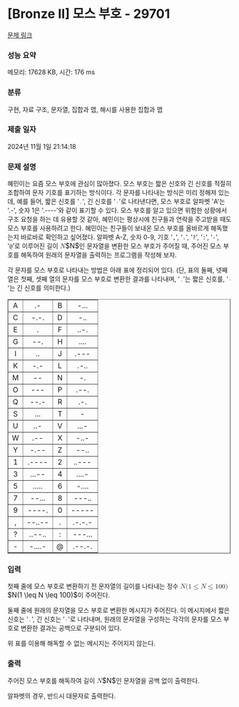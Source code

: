 # [Bronze II] 모스 부호 - 29701 

[문제 링크](https://www.acmicpc.net/problem/29701) 

### 성능 요약

메모리: 17628 KB, 시간: 176 ms

### 분류

구현, 자료 구조, 문자열, 집합과 맵, 해시를 사용한 집합과 맵

### 제출 일자

2024년 11월 1일 21:14:18

### 문제 설명

<p>혜민이는 요즘 모스 부호에 관심이 많아졌다. 모스 부호는 짧은 신호와 긴 신호를 적절히 조합하여 문자 기호를 표기하는 방식이다. 각 문자를 나타내는 방식은 미리 정해져 있는데, 예를 들어, 짧은 신호를 '<span style="color:#e74c3c;"><code>.</code></span>', 긴 신호를 '<span style="color:#e74c3c;"><code>-</code></span>'로 나타낸다면, 모스 부호로 알파벳 'A'는 '.-', 숫자 1은 '.----'와 같이 표기할 수 있다. 모스 부호를 알고 있으면 위험한 상황에서 구조 요청을 하는 데 유용할 것 같아, 혜민이는 평상시에 친구들과 연락을 주고받을 때도 모스 부호를 사용하려고 한다. 혜민이는 친구들이 보내온 모스 부호를 올바르게 해독했는지 바로바로 확인하고 싶어졌다. 알파벳 A-Z, 숫자 0-9, 기호 '<code>,</code>', '<code>.</code>', '<code>?</code>', '<code>:</code>', '<code>-</code>', '<code>@</code>'로 이루어진 길이 <mjx-container class="MathJax" jax="CHTML" style="font-size: 109%; position: relative;"><mjx-math class="MJX-TEX" aria-hidden="true"><mjx-mi class="mjx-i"><mjx-c class="mjx-c1D441 TEX-I"></mjx-c></mjx-mi></mjx-math><mjx-assistive-mml unselectable="on" display="inline"><math xmlns="http://www.w3.org/1998/Math/MathML"><mi>N</mi></math></mjx-assistive-mml><span aria-hidden="true" class="no-mathjax mjx-copytext">$N$</span></mjx-container>인 문자열을 변환한 모스 부호가 주어질 때, 주어진 모스 부호를 해독하여 원래의 문자열을 출력하는 프로그램을 작성해 보자.</p>

<p>각 문자를 모스 부호로 나타내는 방법은 아래 표에 정리되어 있다. (단, 표의 둘째, 넷째 열은 첫째, 셋째 열의 문자를 모스 부호로 변환한 결과를 나타내며, '<span style="color:#e74c3c;"><code>.</code></span>'는 짧은 신호를, '<span style="color:#e74c3c;"><code>-</code></span>'는 긴 신호를 의미한다.)</p>

<table align="center" border="1" cellpadding="1" cellspacing="1" class="table table-bordered" style="width: 500px;">
	<tbody>
		<tr>
			<td style="text-align: center;">A</td>
			<td style="text-align: center;">.-</td>
			<td style="text-align: center;">B</td>
			<td style="text-align: center;">-...</td>
		</tr>
		<tr>
			<td style="text-align: center;">C</td>
			<td style="text-align: center;">-.-.</td>
			<td style="text-align: center;">D</td>
			<td style="text-align: center;">-..</td>
		</tr>
		<tr>
			<td style="text-align: center;">E</td>
			<td style="text-align: center;">.</td>
			<td style="text-align: center;">F</td>
			<td style="text-align: center;">..-.</td>
		</tr>
		<tr>
			<td style="text-align: center;">G</td>
			<td style="text-align: center;">--.</td>
			<td style="text-align: center;">H</td>
			<td style="text-align: center;">....</td>
		</tr>
		<tr>
			<td style="text-align: center;">I</td>
			<td style="text-align: center;">..</td>
			<td style="text-align: center;">J</td>
			<td style="text-align: center;">.---</td>
		</tr>
		<tr>
			<td style="text-align: center;">K</td>
			<td style="text-align: center;">-.-</td>
			<td style="text-align: center;">L</td>
			<td style="text-align: center;">.-..</td>
		</tr>
		<tr>
			<td style="text-align: center;">M</td>
			<td style="text-align: center;">--</td>
			<td style="text-align: center;">N</td>
			<td style="text-align: center;">-.</td>
		</tr>
		<tr>
			<td style="text-align: center;">O</td>
			<td style="text-align: center;">---</td>
			<td style="text-align: center;">P</td>
			<td style="text-align: center;">.--.</td>
		</tr>
		<tr>
			<td style="text-align: center;">Q</td>
			<td style="text-align: center;">--.-</td>
			<td style="text-align: center;">R</td>
			<td style="text-align: center;">.-.</td>
		</tr>
		<tr>
			<td style="text-align: center;">S</td>
			<td style="text-align: center;">...</td>
			<td style="text-align: center;">T</td>
			<td style="text-align: center;">-</td>
		</tr>
		<tr>
			<td style="text-align: center;">U</td>
			<td style="text-align: center;">..-</td>
			<td style="text-align: center;">V</td>
			<td style="text-align: center;">...-</td>
		</tr>
		<tr>
			<td style="text-align: center;">W</td>
			<td style="text-align: center;">.--</td>
			<td style="text-align: center;">X</td>
			<td style="text-align: center;">-..-</td>
		</tr>
		<tr>
			<td style="text-align: center;">Y</td>
			<td style="text-align: center;">-.--</td>
			<td style="text-align: center;">Z</td>
			<td style="text-align: center;">--..</td>
		</tr>
		<tr>
			<td style="text-align: center;">1</td>
			<td style="text-align: center;">.----</td>
			<td style="text-align: center;">2</td>
			<td style="text-align: center;">..---</td>
		</tr>
		<tr>
			<td style="text-align: center;">3</td>
			<td style="text-align: center;">...--</td>
			<td style="text-align: center;">4</td>
			<td style="text-align: center;">....-</td>
		</tr>
		<tr>
			<td style="text-align: center;">5</td>
			<td style="text-align: center;">.....</td>
			<td style="text-align: center;">6</td>
			<td style="text-align: center;">-....</td>
		</tr>
		<tr>
			<td style="text-align: center;">7</td>
			<td style="text-align: center;">--...</td>
			<td style="text-align: center;">8</td>
			<td style="text-align: center;">---..</td>
		</tr>
		<tr>
			<td style="text-align: center;">9</td>
			<td style="text-align: center;">----.</td>
			<td style="text-align: center;">0</td>
			<td style="text-align: center;">-----</td>
		</tr>
		<tr>
			<td style="text-align: center;">,</td>
			<td style="text-align: center;">--..--</td>
			<td style="text-align: center;">.</td>
			<td style="text-align: center;">.-.-.-</td>
		</tr>
		<tr>
			<td style="text-align: center;">?</td>
			<td style="text-align: center;">..--..</td>
			<td style="text-align: center;">:</td>
			<td style="text-align: center;">---...</td>
		</tr>
		<tr>
			<td style="text-align: center;">-</td>
			<td style="text-align: center;">-....-</td>
			<td style="text-align: center;">@</td>
			<td style="text-align: center;">.--.-.</td>
		</tr>
	</tbody>
</table>

### 입력 

 <p>첫째 줄에 모스 부호로 변환하기 전 문자열의 길이를 나타내는 정수 <mjx-container class="MathJax" jax="CHTML" style="font-size: 109%; position: relative;"><mjx-math class="MJX-TEX" aria-hidden="true"><mjx-mi class="mjx-i"><mjx-c class="mjx-c1D441 TEX-I"></mjx-c></mjx-mi><mjx-mo class="mjx-n"><mjx-c class="mjx-c28"></mjx-c></mjx-mo><mjx-mn class="mjx-n"><mjx-c class="mjx-c31"></mjx-c></mjx-mn><mjx-mo class="mjx-n" space="4"><mjx-c class="mjx-c2264"></mjx-c></mjx-mo><mjx-mi class="mjx-i" space="4"><mjx-c class="mjx-c1D441 TEX-I"></mjx-c></mjx-mi><mjx-mo class="mjx-n" space="4"><mjx-c class="mjx-c2264"></mjx-c></mjx-mo><mjx-mn class="mjx-n" space="4"><mjx-c class="mjx-c31"></mjx-c><mjx-c class="mjx-c30"></mjx-c><mjx-c class="mjx-c30"></mjx-c></mjx-mn><mjx-mo class="mjx-n"><mjx-c class="mjx-c29"></mjx-c></mjx-mo></mjx-math><mjx-assistive-mml unselectable="on" display="inline"><math xmlns="http://www.w3.org/1998/Math/MathML"><mi>N</mi><mo stretchy="false">(</mo><mn>1</mn><mo>≤</mo><mi>N</mi><mo>≤</mo><mn>100</mn><mo stretchy="false">)</mo></math></mjx-assistive-mml><span aria-hidden="true" class="no-mathjax mjx-copytext">$N(1 \leq N \leq 100)$</span></mjx-container>이 주어진다.</p>

<p>둘째 줄에 원래의 문자열을 모스 부호로 변환한 메시지가 주어진다. 이 메시지에서 짧은 신호는 '<span style="color:#e74c3c;"><code>.</code></span>', 긴 신호는 '<span style="color:#e74c3c;"><code>-</code></span>'로 나타내며, 원래의 문자열을 구성하는 각각의 문자를 모스 부호로 변환한 결과는 공백으로 구분되어 있다.</p>

<p>위 표를 이용해 해독할 수 없는 메시지는 주어지지 않는다.</p>

### 출력 

 <p>주어진 모스 부호를 해독하여 길이 <mjx-container class="MathJax" jax="CHTML" style="font-size: 109%; position: relative;"><mjx-math class="MJX-TEX" aria-hidden="true"><mjx-mi class="mjx-i"><mjx-c class="mjx-c1D441 TEX-I"></mjx-c></mjx-mi></mjx-math><mjx-assistive-mml unselectable="on" display="inline"><math xmlns="http://www.w3.org/1998/Math/MathML"><mi>N</mi></math></mjx-assistive-mml><span aria-hidden="true" class="no-mathjax mjx-copytext">$N$</span></mjx-container>인 문자열을 공백 없이 출력한다.</p>

<p>알파벳의 경우, 반드시 대문자로 출력한다.</p>

